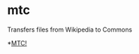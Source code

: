 # mtc
Transfers files from Wikipedia to Commons

*[MTC!](https://en.wikipedia.org/wiki/Wikipedia:MTC!)